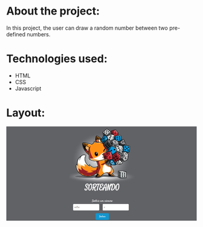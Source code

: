 <h1>About the project:</h1>
In this project, the user can draw a random number between two pre-defined numbers.

<h1>Technologies used:</h1>
<ul>
  <li>HTML</li>
  <li>CSS</li>
  <li>Javascript</li>
</ul>

<h1>Layout:</h1>
<img src="https://raw.githubusercontent.com/ivyarnoldlazzari/sorteador/master/assets/page.png"> 
